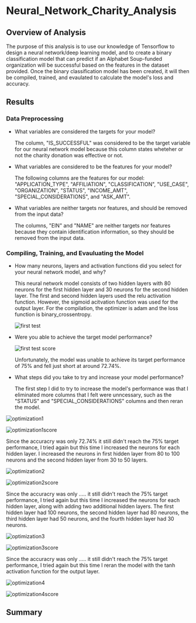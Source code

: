# Neural_Network_Charity_Analysis

## Overview of Analysis

The purpose of this analysis is to use our knowledge of Tensorflow to design a neural network/deep learning model, and to create a binary classification model that can predict if an Alphabet Soup-funded organization will be successful based on the features in the dataset provided. Once the binary classification model has been created, it will then be compiled, trained, and evaulated to calculate the model's loss and accuracy.

## Results

### Data Preprocessing

- What variables are considered the targets for your model? 
  
  The column, "IS_SUCCESSFUL" was considered to be the target variable for our neural network model because this column states wheteher or not the charity donation was           effective or not.

- What variables are considered to be the features for your model?
  
  The following columns are the features for our model: "APPLICATION_TYPE", "AFFILIATION", "CLASSIFICATION", "USE_CASE", "ORGANIZATION", "STATUS", "INCOME_AMT",                   "SPECIAL_CONSIDERATIONS", and "ASK_AMT".

- What variables are neither targets nor features, and should be removed from the input data?
  
  The columns, "EIN" and "NAME" are neither targets nor features because they contain identification information, so they should be removed from the input data. 

### Compiling, Training, and Evauluating the Model

- How many neurons, layers and activation functions did you select for your neural network model, and why?
  
  This neural network model consists of two hidden layers with 80 neurons for the first hidden layer and 30 neurons for the second hidden layer. The first and second hidden       layers used the relu activation function. However, the sigmoid acitvation function was used for the output layer. For the compilation, the optimizer is adam and the loss       function is binary_crossentropy. 
  
  ![first test](https://user-images.githubusercontent.com/75760493/120915895-fd653200-c66b-11eb-85cb-60cfbe6325d6.PNG)

- Were you able to achieve the target model performance?
  
  ![first test score](https://user-images.githubusercontent.com/75760493/120915902-0d7d1180-c66c-11eb-8492-54d62926f1ad.PNG)
  
  Unfortunately, the model was unable to achieve its target performance of 75% and fell just short at around 72.74%.

- What steps did you take to try and increase your model performance?
  
  The first step I did to try to increase the model's performance was that I eliminated more columns that I felt were unncessary, such as the "STATUS" and                         "SPECIAL_CONSIDERATIONS" columns and then reran the model.

![optimization1](https://user-images.githubusercontent.com/75760493/120915817-7f089000-c66b-11eb-8857-566a9c318401.PNG)

![optimization1score](https://user-images.githubusercontent.com/75760493/120915820-86c83480-c66b-11eb-9390-b1e434b7b899.PNG)

Since the accuracry was only 72.74% it still didn't reach the 75% target performance, I tried again but this time I increased the neurons for each hidden layer. I increased the neurons in first hidden layer from 80 to 100 neurons and the second hidden layer from 30 to 50 layers.

![optimization2](https://user-images.githubusercontent.com/75760493/120915824-8f206f80-c66b-11eb-856f-ba799f292daa.PNG)

![optimization2score](https://user-images.githubusercontent.com/75760493/120915846-a2333f80-c66b-11eb-860d-8635091e186a.PNG)

Since the accuracry was only ..... it still didn't reach the 75% target performance,  I tried again but this time I increased the neurons for each hidden layer, along with adding two additional hidden layers. The first hidden layer had 100 neurons, the second hidden layer had 80 neurons, the third hidden layer had 50 neurons, and the fourth hidden layer had 30 neurons.

![optimization3](https://user-images.githubusercontent.com/75760493/120915855-a8c1b700-c66b-11eb-8834-1e3c3e0b65f4.PNG)

![optimization3score](https://user-images.githubusercontent.com/75760493/120915861-b414e280-c66b-11eb-8324-7c199aa055f0.PNG)

Since the accuracry was only ..... it still didn't reach the 75% target performance,  I tried again but this time I reran the model with the tanh activation function for the output layer. 

![optimization4](https://user-images.githubusercontent.com/75760493/120915581-06550400-c66a-11eb-82e5-b5ed77895479.PNG)

![optimization4score](https://user-images.githubusercontent.com/75760493/120915597-1e2c8800-c66a-11eb-9c0c-8e26896acc8b.PNG)




## Summary
